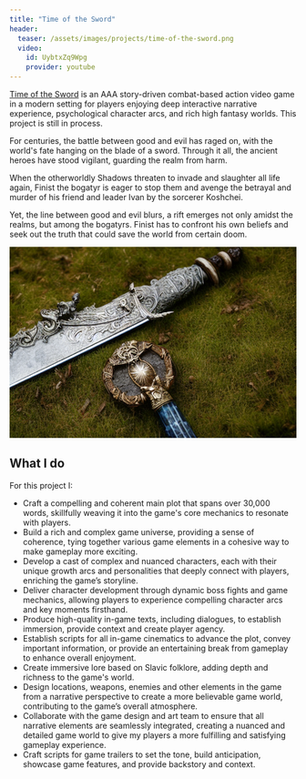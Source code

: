 ```yaml
---
title: "Time of the Sword"
header:
  teaser: /assets/images/projects/time-of-the-sword.png
  video:
    id: UybtxZq9Wpg
    provider: youtube
---
```


[Time of the Sword](https://timeofthesword.com/about) is an AAA story-driven combat-based action video game in a modern setting for players enjoying deep interactive narrative experience, psychological character arcs, and rich high fantasy worlds. This project is still in process.

For centuries, the battle between good and evil has raged on, with the world's fate hanging on the blade of a sword. Through it all, the ancient heroes have stood vigilant, guarding the realm from harm.

When the otherworldly Shadows threaten to invade and slaughter all life again, Finist the bogatyr is eager to stop them and avenge the betrayal and murder of his friend and leader Ivan by the sorcerer Koshchei.

Yet, the line between good and evil blurs, a rift emerges not only amidst the realms, but among the bogatyrs. Finist has to confront his own beliefs and seek out the truth that could save the world from certain doom.

![image-left](/assets/images/projects/time-of-the-sword.png)

## What I do

For this project I:

- Craft a compelling and coherent main plot that spans over 30,000 words, skillfully weaving it into the game's core mechanics to resonate with players.
- Build a rich and complex game universe, providing a sense of coherence, tying together various game elements in a cohesive way to make gameplay more exciting.
- Develop a cast of complex and nuanced characters, each with their unique growth arcs and personalities that deeply connect with players, enriching the game’s storyline.
- Deliver character development through dynamic boss fights and game mechanics, allowing players to experience compelling character arcs and key moments firsthand.
- Produce high-quality in-game texts, including dialogues, to establish immersion, provide context and create player agency.
- Establish scripts for all in-game cinematics to advance the plot, convey important information, or provide an entertaining break from gameplay to enhance overall enjoyment.
- Create immersive lore based on Slavic folklore, adding depth and richness to the game's world.
- Design locations, weapons, enemies and other elements in the game from a narrative perspective to create a more believable game world, contributing to the game’s overall atmosphere.
- Collaborate with the game design and art team to ensure that all narrative elements are seamlessly integrated, creating a nuanced and detailed game world to give my players a more fulfilling and satisfying gameplay experience.
- Craft scripts for game trailers to set the tone, build anticipation, showcase game features, and provide backstory and context.
